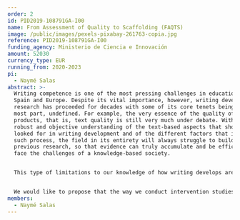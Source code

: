 ```yaml
---
order: 2
id: PID2019-108791GA-I00
name: From Assessment of Quality to Scaffolding (FAQTS)
image: /public/images/pexels-pixabay-261763-copia.jpg
reference: PID2019-108791GA-I00
funding_agency: Ministerio de Ciencia e Innovación
amount: 52030
currency_type: EUR
running_from: 2020-2023
pi:
  - Naymé Salas
abstract: >-
  Writing competence is one of the most pressing challenges in education in
  Spain and Europe. Despite its vital importance, however, writing development
  research has proceeded for decades with some of its core tenets being, for the
  most part, undefined. For example, the very essence of the quality of written
  products, that is, text quality is still very much under debate. Without a
  robust and objective understanding of the text-based aspects that should be
  looked for in writing development and of the different factors that impinge on
  such process, the field in its entirety will always struggle to build on
  previous research, so that evidence can truly accumulate and be efficient to
  face the challenges of a knowledge-based society.


  This type of limitations to our knowledge of how writing develops are partly responsible for the difficulties that have been identified with the teaching of writing at school. According to some studies, teachers are either not in close contact with relevant research findings about written language teaching, or these findings are not being disseminated properly. We would like to argue that there is a third possibility: that relevant research findings are not produced in a way that is useful for practitioners to derive everyday pedagogical decisions.


  We would like to propose that the way we conduct intervention studies and the subsequent meta-analytic studies do not properly translate to educators everyday concerns. We should be factoring in as many nuances to the effectiveness of an intervention, which would help or refuting) the effectiveness of a teaching method, to providing detailed information about its suitability, attending to common teacher concerns and realities. In other words, we aim to not just establish what works, but when and for whom, incorporating as many details as possible. In this project, we aim to provide a strong empirically-based approach to the assessment of writing across educational levels, by resorting to the large corpora that members of the research team have collected over several projects, as well as with the texts that will be collected in the context of the present project. This assessment goal will be complemented by a series of quasi-experimental interventions in primary schools. The main aim of these interventions will be to evaluate their effectiveness in a way that resonates with teachers and practitioners. In this sense, the project intends to explore a methodological approach that will serve to answer common, everyday questions that teachers might be making themselves with regards to the teaching of writing. Our project will make a substantial contribution to the field of text quality teaching and research by offering a thorough developmental account of a host of text characteristics in relation to several other aspects of the texts and of their writers, as well a providing detailed, evidence-based orientations for the teaching of writing at school.
members:
  - Naymé Salas
---
```

